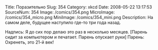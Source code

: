 Title: Поразительно 
Slug: 354 
Category: xkcd 
Date: 2008-05-22 13:17:53 
SourceNum: 354 
Image: /comics/354.png 
MicroImage: /comics/354_micro.png 
MiniImage: /comics/354_mini.png 
Description: На самом деле, будущее наступило где-то три года назад. 

Надпись: Я до сих пор делаю это раз в несколько месяцев.
[Парень сидит за компьютером и печатает. Парень опускает руки]
Парень: Охренеть, это 21-й век!